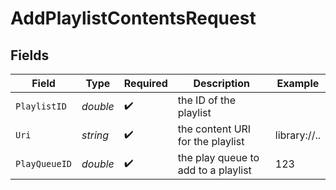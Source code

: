 # AddPlaylistContentsRequest


## Fields

| Field                               | Type                                | Required                            | Description                         | Example                             |
| ----------------------------------- | ----------------------------------- | ----------------------------------- | ----------------------------------- | ----------------------------------- |
| `PlaylistID`                        | *double*                            | :heavy_check_mark:                  | the ID of the playlist              |                                     |
| `Uri`                               | *string*                            | :heavy_check_mark:                  | the content URI for the playlist    | library://..                        |
| `PlayQueueID`                       | *double*                            | :heavy_check_mark:                  | the play queue to add to a playlist | 123                                 |